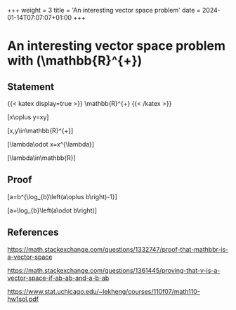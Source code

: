 +++
weight = 3
title = 'An interesting vector space problem'
date = 2024-01-14T07:07:07+01:00
+++

# An interesting vector space problem with \(\mathbb{R}^{+}\)

## Statement

{{< katex display=true >}}
\mathbb{R}^{+}
{{< /katex >}}

\[x\oplus y=xy\]

\[x,y\in\mathbb{R}^{+}\]

\[\lambda\odot x=x^{\lambda}\]

\[\lambda\in\mathbb{R}\]

## Proof

\[a=b^{\log_{b}\left(a\oplus b\right)-1}\]

\[a=\log_{b}\left(a\odot b\right)\]

## References

https://math.stackexchange.com/questions/1332747/proof-that-mathbbr-is-a-vector-space

https://math.stackexchange.com/questions/1361445/proving-that-v-is-a-vector-space-if-ab-ab-and-a-b-ab

https://www.stat.uchicago.edu/~lekheng/courses/110f07/math110-hw1sol.pdf
